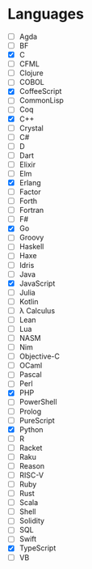 # Languages

- [ ] Agda
- [ ] BF
- [x] C
- [ ] CFML
- [ ] Clojure
- [ ] COBOL
- [x] CoffeeScript
- [ ] CommonLisp
- [ ] Coq
- [x] C++
- [ ] Crystal
- [ ] C#
- [ ] D
- [ ] Dart
- [ ] Elixir
- [ ] Elm
- [x] Erlang
- [ ] Factor
- [ ] Forth
- [ ] Fortran
- [ ] F#
- [x] Go
- [ ] Groovy
- [ ] Haskell
- [ ] Haxe
- [ ] Idris
- [ ] Java
- [x] JavaScript
- [ ] Julia
- [ ] Kotlin
- [ ] λ Calculus
- [ ] Lean
- [ ] Lua
- [ ] NASM
- [ ] Nim
- [ ] Objective-C
- [ ] OCaml
- [ ] Pascal
- [ ] Perl
- [x] PHP
- [ ] PowerShell
- [ ] Prolog
- [ ] PureScript
- [x] Python
- [ ] R
- [ ] Racket
- [ ] Raku
- [ ] Reason
- [ ] RISC-V
- [ ] Ruby
- [ ] Rust
- [ ] Scala
- [ ] Shell
- [ ] Solidity
- [ ] SQL
- [ ] Swift
- [x] TypeScript
- [ ] VB
